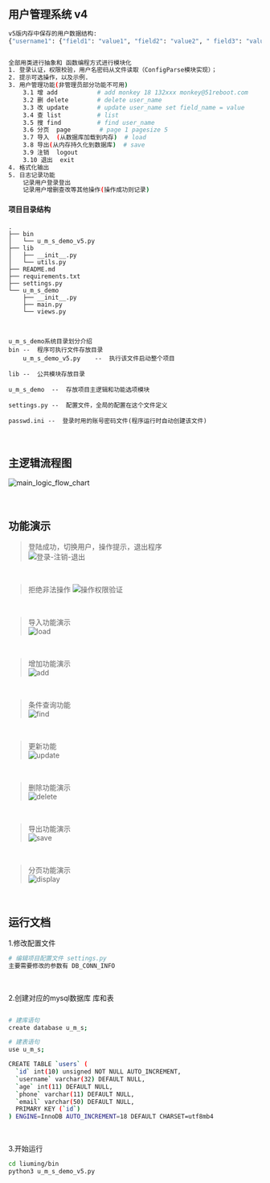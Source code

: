 ## 用户管理系统 v4
```bash
v5版内存中保存的用户数据结构: 
{"username1": {"field1": "value1", "field2": "value2", " field3": "value3", "field4": "value4"}, }


全部用类进行抽象和 函数编程方式进行模块化
1. 登录认证，权限校验，用户名密码从文件读取（ConfigParse模块实现）；
2. 提示可选操作，以及示例.
3. 用户管理功能(非管理员部分功能不可用)
    3.1 增 add           # add monkey 18 132xxx monkey@51reboot.com
    3.2 删 delete        # delete user_name
    3.3 改 update        # update user_name set field_name = value
    3.4 查 list          # list
    3.5 搜 find          # find user_name
    3.6 分页  page        # page 1 pagesize 5
    3.7 导入  (从数据库加载到内存)  # load
    3.8 导出(从内存持久化到数据库)  # save
    3.9 注销  logout
    3.10 退出  exit
4. 格式化输出
5. 日志记录功能
    记录用户登录登出
    记录用户增删查改等其他操作(操作成功则记录)
```

#### 项目目录结构
```
.
├── bin
│   └── u_m_s_demo_v5.py
├── lib
│   ├── __init__.py
│   └── utils.py
├── README.md
├── requirements.txt
├── settings.py
└── u_m_s_demo
    ├── __init__.py
    ├── main.py
    └── views.py



u_m_s_demo系统目录划分介绍  
bin --  程序可执行文件存放目录  
    u_m_s_demo_v5.py    --  执行该文件启动整个项目

lib --  公共模块存放目录

u_m_s_demo  --  存放项目主逻辑和功能选项模块

settings.py --  配置文件，全局的配置在这个文件定义

passwd.ini --  登录时用的账号密码文件(程序运行时自动创建该文件)
```


<br />

## 主逻辑流程图  
![main_logic_flow_chart](./demon_pictures/主逻辑.jpg)

<br />

## 功能演示  
> 登陆成功，切换用户，操作提示，退出程序  
![登录-注销-退出](./demon_pictures/登录-注销-退出等功能演示.png)

<br />  

> 拒绝非法操作
![操作权限验证](./demon_pictures/操作权限验证.png)

<br />

> 导入功能演示   
![load](./demon_pictures/load-list功能演示.png)

<br />

> 增加功能演示  
![add](./demon_pictures/add功能演示.png)

<br />

> 条件查询功能  
![find](./demon_pictures/find功能演示.png)

<br />

> 更新功能  
![update](./demon_pictures/update功能演示.png)

<br />

> 删除功能演示  
![delete](./demon_pictures/delete功能演示.png)

<br />

> 导出功能演示  
![save](./demon_pictures/save功能演示.png)

<br />

> 分页功能演示   
![display](./demon_pictures/分页功能演示.png)

<br />


## 运行文档  

1.修改配置文件  
```bash
# 编辑项目配置文件 settings.py
主要需要修改的参数有 DB_CONN_INFO
```  

<br />


2.创建对应的mysql数据库 库和表  
```bash

# 建库语句
create database u_m_s;

# 建表语句
use u_m_s;

CREATE TABLE `users` (
  `id` int(10) unsigned NOT NULL AUTO_INCREMENT,
  `username` varchar(32) DEFAULT NULL,
  `age` int(11) DEFAULT NULL,
  `phone` varchar(11) DEFAULT NULL,
  `email` varchar(50) DEFAULT NULL,
  PRIMARY KEY (`id`)
) ENGINE=InnoDB AUTO_INCREMENT=18 DEFAULT CHARSET=utf8mb4
```  

<br />


3.开始运行  
```bash
cd liuming/bin
python3 u_m_s_demo_v5.py
```  

<br />

